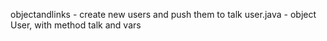 objectandlinks - create new users and push them to talk
user.java - object User, with method talk and vars
